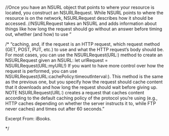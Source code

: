 //Once you have an NSURL object that points to where your resource is located, you construct an NSURLRequest. While NSURL points to where the resource is on the network, NSURLRequest describes how it should be accessed.
//NSURLRequest takes an NSURL and adds information about things like how long the request should go without an answer before timing out, whether (and how) to use ”

/*
“caching, and, if the request is an HTTP request, which request method (GET, POST, PUT, etc.) to use and what the HTTP request’s body should be.
For most cases, you can use the NSURLRequest(URL:) method to create an NSURLRequest given an NSURL:
let urlRequest = NSURLRequest(URL:myURL!)
If you want to have more control over how the request is performed, you can use NSURLRequest(URL:cachePolicy:timeoutInterval:). This method is the same as the previous one, but you specify how the request should cache content that it downloads and how long the request should wait before giving up.
NOTE
NSURLRequest(URL:) creates a request that caches content according to the default caching policy of the protocol you’re using (e.g., HTTP caches depending on whether the server instructs it to, while FTP never caches) and times out after 60 seconds.”

Excerpt From: iBooks. 

*/